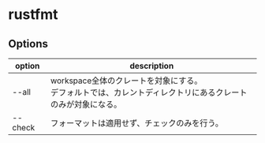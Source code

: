 # rustfmt

## Options

| option  | description                                                                                                   |
| ------- | ------------------------------------------------------------------------------------------------------------- |
| --all   | workspace全体のクレートを対象にする。<br>デフォルトでは、カレントディレクトリにあるクレートのみが対象になる。 |
| --check | フォーマットは適用せず、チェックのみを行う。                                                                  |
